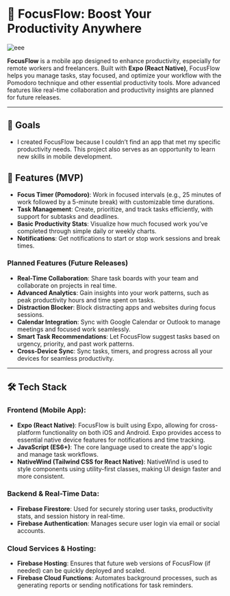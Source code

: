 # 🚀 FocusFlow: Boost Your Productivity Anywhere

![eee](https://github.com/user-attachments/assets/95751cdf-338c-47d6-bc47-03ff8e9ecda0)




**FocusFlow** is a mobile app designed to enhance productivity, especially for remote workers and freelancers. Built with **Expo (React Native)**, FocusFlow helps you manage tasks, stay focused, and optimize your workflow with the Pomodoro technique and other essential productivity tools. More advanced features like real-time collaboration and productivity insights are planned for future releases.

---

## 🎯 Goals
- I created FocusFlow because I couldn’t find an app that met my specific productivity needs. This project also serves as an opportunity to learn new skills in mobile development.

## 🌟 Features (MVP)

- **Focus Timer (Pomodoro)**: Work in focused intervals (e.g., 25 minutes of work followed by a 5-minute break) with customizable time durations.
- **Task Management**: Create, prioritize, and track tasks efficiently, with support for subtasks and deadlines.
- **Basic Productivity Stats**: Visualize how much focused work you’ve completed through simple daily or weekly charts.
- **Notifications**: Get notifications to start or stop work sessions and break times.

### Planned Features (Future Releases)

- **Real-Time Collaboration**: Share task boards with your team and collaborate on projects in real time.
- **Advanced Analytics**: Gain insights into your work patterns, such as peak productivity hours and time spent on tasks.
- **Distraction Blocker**: Block distracting apps and websites during focus sessions.
- **Calendar Integration**: Sync with Google Calendar or Outlook to manage meetings and focused work seamlessly.
- **Smart Task Recommendations**: Let FocusFlow suggest tasks based on urgency, priority, and past work patterns.
- **Cross-Device Sync**: Sync tasks, timers, and progress across all your devices for seamless productivity.

---

## 🛠️ Tech Stack

### **Frontend (Mobile App)**:
- **Expo (React Native)**: FocusFlow is built using Expo, allowing for cross-platform functionality on both iOS and Android. Expo provides access to essential native device features for notifications and time tracking.
- **JavaScript (ES6+)**: The core language used to create the app's logic and manage task workflows.
- **NativeWind (Tailwind CSS for React Native)**: NativeWind is used to style components using utility-first classes, making UI design faster and more consistent.

### **Backend & Real-Time Data**:
- **Firebase Firestore**: Used for securely storing user tasks, productivity stats, and session history in real-time.
- **Firebase Authentication**: Manages secure user login via email or social accounts.

### **Cloud Services & Hosting**:
- **Firebase Hosting**: Ensures that future web versions of FocusFlow (if needed) can be quickly deployed and scaled.
- **Firebase Cloud Functions**: Automates background processes, such as generating reports or sending notifications for task reminders.
